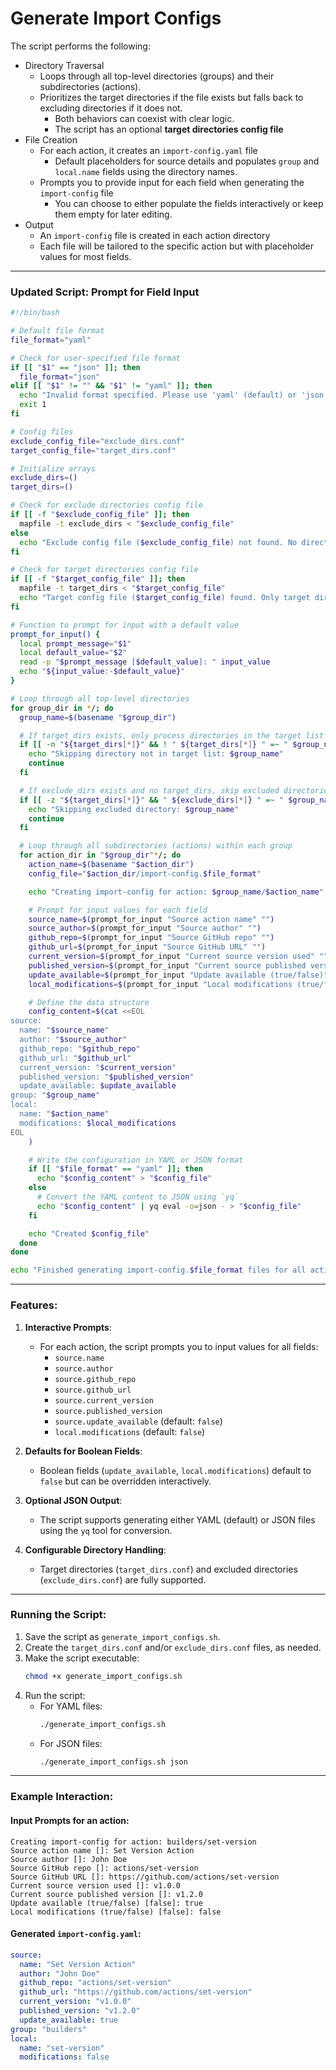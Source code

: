 # Generate Import Configs

The script performs the following:
- Directory Traversal
    - Loops through all top-level directories (groups) and their subdirectories (actions).
    - Prioritizes the target directories if the file exists but falls back to excluding directories if it does not.
        - Both behaviors can coexist with clear logic.
        - The script has an optional **target directories config file**
- File Creation
    - For each action, it creates an `import-config.yaml` file
        - Default placeholders for source details and populates `group` and `local.name` fields using the directory names.
    - Prompts you to provide input for each field when generating the `import-config` file
        - You can choose to either populate the fields interactively or keep them empty for later editing.
- Output
    - An `import-config` file is created in each action directory
    - Each file will be tailored to the specific action but with placeholder values for most fields.

---

### Updated Script: Prompt for Field Input
```bash
#!/bin/bash

# Default file format
file_format="yaml"

# Check for user-specified file format
if [[ "$1" == "json" ]]; then
  file_format="json"
elif [[ "$1" != "" && "$1" != "yaml" ]]; then
  echo "Invalid format specified. Please use 'yaml' (default) or 'json'."
  exit 1
fi

# Config files
exclude_config_file="exclude_dirs.conf"
target_config_file="target_dirs.conf"

# Initialize arrays
exclude_dirs=()
target_dirs=()

# Check for exclude directories config file
if [[ -f "$exclude_config_file" ]]; then
  mapfile -t exclude_dirs < "$exclude_config_file"
else
  echo "Exclude config file ($exclude_config_file) not found. No directories will be excluded."
fi

# Check for target directories config file
if [[ -f "$target_config_file" ]]; then
  mapfile -t target_dirs < "$target_config_file"
  echo "Target config file ($target_config_file) found. Only target directories will be processed."
fi

# Function to prompt for input with a default value
prompt_for_input() {
  local prompt_message="$1"
  local default_value="$2"
  read -p "$prompt_message [$default_value]: " input_value
  echo "${input_value:-$default_value}"
}

# Loop through all top-level directories
for group_dir in */; do
  group_name=$(basename "$group_dir")

  # If target_dirs exists, only process directories in the target list
  if [[ -n "${target_dirs[*]}" && ! " ${target_dirs[*]} " =~ " $group_name " ]]; then
    echo "Skipping directory not in target list: $group_name"
    continue
  fi

  # If exclude_dirs exists and no target_dirs, skip excluded directories
  if [[ -z "${target_dirs[*]}" && " ${exclude_dirs[*]} " =~ " $group_name " ]]; then
    echo "Skipping excluded directory: $group_name"
    continue
  fi

  # Loop through all subdirectories (actions) within each group
  for action_dir in "$group_dir"*/; do
    action_name=$(basename "$action_dir")
    config_file="$action_dir/import-config.$file_format"

    echo "Creating import-config for action: $group_name/$action_name"

    # Prompt for input values for each field
    source_name=$(prompt_for_input "Source action name" "")
    source_author=$(prompt_for_input "Source author" "")
    github_repo=$(prompt_for_input "Source GitHub repo" "")
    github_url=$(prompt_for_input "Source GitHub URL" "")
    current_version=$(prompt_for_input "Current source version used" "")
    published_version=$(prompt_for_input "Current source published version" "")
    update_available=$(prompt_for_input "Update available (true/false)" "false")
    local_modifications=$(prompt_for_input "Local modifications (true/false)" "false")

    # Define the data structure
    config_content=$(cat <<EOL
source:
  name: "$source_name"
  author: "$source_author"
  github_repo: "$github_repo"
  github_url: "$github_url"
  current_version: "$current_version"
  published_version: "$published_version"
  update_available: $update_available
group: "$group_name"
local:
  name: "$action_name"
  modifications: $local_modifications
EOL
    )

    # Write the configuration in YAML or JSON format
    if [[ "$file_format" == "yaml" ]]; then
      echo "$config_content" > "$config_file"
    else
      # Convert the YAML content to JSON using `yq`
      echo "$config_content" | yq eval -o=json - > "$config_file"
    fi

    echo "Created $config_file"
  done
done

echo "Finished generating import-config.$file_format files for all actions."
```

---

### Features:
1. **Interactive Prompts**:
   - For each action, the script prompts you to input values for all fields:
     - `source.name`
     - `source.author`
     - `source.github_repo`
     - `source.github_url`
     - `source.current_version`
     - `source.published_version`
     - `source.update_available` (default: `false`)
     - `local.modifications` (default: `false`)

2. **Defaults for Boolean Fields**:
   - Boolean fields (`update_available`, `local.modifications`) default to `false` but can be overridden interactively.

3. **Optional JSON Output**:
   - The script supports generating either YAML (default) or JSON files using the `yq` tool for conversion.

4. **Configurable Directory Handling**:
   - Target directories (`target_dirs.conf`) and excluded directories (`exclude_dirs.conf`) are fully supported.

---

### Running the Script:
1. Save the script as `generate_import_configs.sh`.
2. Create the `target_dirs.conf` and/or `exclude_dirs.conf` files, as needed.
3. Make the script executable:
   ```bash
   chmod +x generate_import_configs.sh
   ```
4. Run the script:
   - For YAML files:
     ```bash
     ./generate_import_configs.sh
     ```
   - For JSON files:
     ```bash
     ./generate_import_configs.sh json
     ```

---

### Example Interaction:
#### Input Prompts for an action:
```text
Creating import-config for action: builders/set-version
Source action name []: Set Version Action
Source author []: John Doe
Source GitHub repo []: actions/set-version
Source GitHub URL []: https://github.com/actions/set-version
Current source version used []: v1.0.0
Current source published version []: v1.2.0
Update available (true/false) [false]: true
Local modifications (true/false) [false]: false
```

#### Generated `import-config.yaml`:
```yaml
source:
  name: "Set Version Action"
  author: "John Doe"
  github_repo: "actions/set-version"
  github_url: "https://github.com/actions/set-version"
  current_version: "v1.0.0"
  published_version: "v1.2.0"
  update_available: true
group: "builders"
local:
  name: "set-version"
  modifications: false
```

